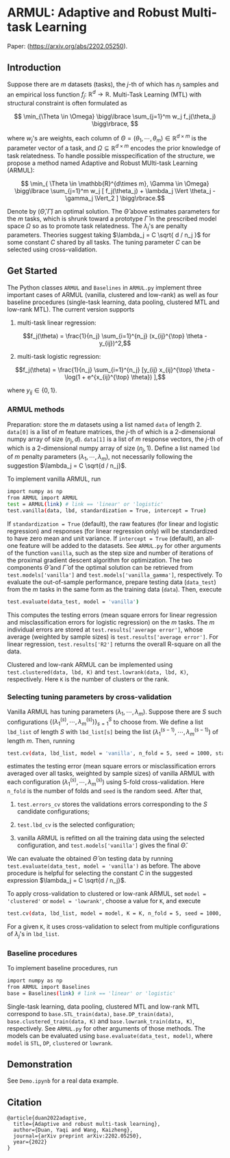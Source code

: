 # ARMUL: Adaptive and Robust Multi-task Learning
Paper: (https://arxiv.org/abs/2202.05250).

## Introduction

Suppose there are $m$ datasets (tasks), the $j$-th of which has $n_j$ samples and an empirical loss function $f_j:~\mathbb{R}^d \to \mathbb{R}$. Multi-Task Learning (MTL) with structural constraint is often formulated as

$$ \min_{\Theta \in \Omega} \bigg\lbrace \sum_{j=1}^m w_j f_j(\theta_j) \bigg\rbrace, $$

where $w_j$'s are weights, each column of $\Theta = (\theta_1,\cdots,\theta_m) \in \mathbb{R}^{d\times m}$ is the parameter vector of a task, and $\Omega  \subseteq \mathbb{R}^{d\times m}$ encodes the prior knowledge of task relatedness. To handle possible misspecification of the structure, we propose a method named Adaptive and Robust MUlti-task Learning (ARMUL):

$$ \min_{ \Theta \in \mathbb{R}^{d\times m}, \Gamma \in \Omega} 
\bigg\lbrace \sum_{j=1}^m w_j [ f_j(\theta_j) +
\lambda_j \Vert \theta_j - \gamma_j \Vert_2 ]
\bigg\rbrace.$$

Denote by $(\widehat{\Theta}, \widehat{\Gamma})$ an optimal solution. The $\widehat{\Theta}$ above estimates parameters for the $m$ tasks, which is shrunk toward a prototype $\widehat{\Gamma}$ in the prescribed model space $\Omega$ so as to promote task relatedness. The $\lambda_j$'s are penalty parameters. Theories suggest taking $\lambda_j = C \sqrt{ d / n_j }$ for some constant $C$ shared by all tasks. The tuning parameter $C$ can be selected using cross-validation.

## Get Started

The Python classes `ARMUL` and `Baselines` in `ARMUL.py` implement three important cases of ARMUL (vanilla, clustered and low-rank) as well as four baseline procedures (single-task learning, data pooling, clustered MTL and low-rank MTL). The current version supports

1. multi-task linear regression: 

$$f_j(\theta) = \frac{1}{n_j} \sum_{i=1}^{n_j} (x_{ij}^{\top} \theta - y_{ij})^2,$$ 

2. multi-task logistic regression:

$$f_j(\theta) = \frac{1}{n_j} \sum_{i=1}^{n_j} [y_{ij} x_{ij}^{\top} \theta - \log(1 + e^{x_{ij}^{\top} \theta}) ],$$

where $y_{ij} \in \lbrace 0 , 1 \rbrace$. 


### ARMUL methods

Preparation: store the $m$ datasets using a list named `data` of length 2. `data[0]` is a list of $m$ feature matrices, the $j$-th of which is a 2-dimensional numpy array of size $(n_j, d)$. `data[1]` is a list of $m$ response vectors, the $j$-th of which is a 2-dimensional numpy array of size $(n_j, 1)$. Define a list named `lbd` of $m$ penalty parameters $(\lambda_1,\cdots,\lambda_m)$, not necessarily following the suggestion $\lambda_j = C \sqrt{d / n_j}$. 

To implement vanilla ARMUL, run
```sh
import numpy as np
from ARMUL import ARMUL
test = ARMUL(link) # link == 'linear' or 'logistic'
test.vanilla(data, lbd, standardization = True, intercept = True)
```

If `standardization = True` (default), the raw features (for linear and logistic regression) and responses (for linear regression only) will be standardized to have zero mean and unit variance. If `intercept = True` (default), an all-one feature will be added to the datasets. See `ARMUL.py` for other arguments of the function `vanilla`, such as the step size and number of iterations of the proximal gradient descent algorithm for optimization. The two components $\widehat{\Theta}$ and $\widehat{\Gamma}$ of the optimal solution can be retrieved from `test.models['vanilla']` and `test.models['vanilla_gamma']`, respectively. To evaluate the out-of-sample performance, prepare testing data (`data_test`) from the $m$ tasks in the same form as the training data (`data`). Then, execute
```sh
test.evaluate(data_test, model = 'vanilla')
```
This computes the testing errors (mean square errors for linear regression and misclassification errors for logistic regression) on the $m$ tasks. The $m$ individual errors are stored at `test.results['average error']`, whose average (weighted by sample sizes) is `test.results['average error']`. For linear regression, `test.results['R2']` returns the overall R-square on all the data.


Clustered and low-rank ARMUL can be implemented using `test.clustered(data, lbd, K)` and `test.lowrank(data, lbd, K)`, respectively. Here `K` is the number of clusters or the rank.

### Selecting tuning parameters by cross-validation

Vanilla ARMUL has tuning parameters $(\lambda_1,\cdots,\lambda_m)$. Suppose there are $S$ such configurations $\lbrace ( \lambda_{1}^{(s)}, \cdots, \lambda_{m}^{(s)} ) \rbrace_{s=1}^S$ to choose from. We define a list `lbd_list` of length $S$ with `lbd_list[s]` being the list $(\lambda_{1}^{(s-1)}, \cdots, \lambda_m^{(s-1)} )$ of length $m$. Then, running
```sh
test.cv(data, lbd_list, model = 'vanilla', n_fold = 5, seed = 1000, standardization = True, intercept = True)
```
estimates the testing error (mean square errors or misclassification errors averaged over all tasks, weighted by sample sizes) of vanilla ARMUL with each configuration $( \lambda_{1}^{(s)}, \cdots, \lambda_{m}^{(s)} )$ using 5-fold cross-validation. Here `n_fold` is the number of folds and `seed` is the random seed. After that,

1. `test.errors_cv` stores the validations errors corresponding to the $S$ candidate configurations;

2. `test.lbd_cv` is the selected configuration;

3. vanilla ARMUL is refitted on all the training data using the selected configuration, and `test.models['vanilla']` gives the final $\widehat{\Theta}$.

We can evaluate the obtained $\widehat{\Theta}$ on testing data by running `test.evaluate(data_test, model = 'vanilla')` as before. The above procedure is helpful for selecting the constant $C$ in the suggested expression $\lambda_j = C \sqrt{d / n_j}$. 

To apply cross-validation to clustered or low-rank ARMUL, set `model = 'clustered'` or  `model = 'lowrank'`, choose a value for `K`, and execute
```sh
test.cv(data, lbd_list, model = model, K = K, n_fold = 5, seed = 1000, standardization = True, intercept = True)
```
For a given `K`, it uses cross-validation to select from multiple configurations of $\lambda_j$'s in `lbd_list`.


### Baseline procedures


To implement baseline procedures, run

```sh
import numpy as np
from ARMUL import Baselines
base = Baselines(link) # link == 'linear' or 'logistic'
```

Single-task learning, data pooling, clustered MTL and low-rank MTL correspond to `base.STL_train(data)`, `base.DP_train(data)`, `base.clustered_train(data, K)` and `base.lowrank_train(data, K)`, respectively. See `ARMUL.py` for other arguments of those methods. The models can be evaluated using `base.evaluate(data_test, model)`, where `model` is `STL`, `DP`, `clustered` or `lowrank`.


## Demonstration

See `Demo.ipynb` for a real data example.

## Citation
```
@article{duan2022adaptive,
  title={Adaptive and robust multi-task learning},
  author={Duan, Yaqi and Wang, Kaizheng},
  journal={arXiv preprint arXiv:2202.05250},
  year={2022}
}
```
